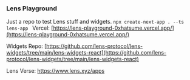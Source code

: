 ### Lens Playground

Just a repo to test Lens stuff and widgets.
`npx create-next-app . --ts lens-app
`
Vercel: [https://lens-playground-0xhatsume.vercel.app/](https://lens-playground-0xhatsume.vercel.app/)

Widgets Repo: [https://github.com/lens-protocol/lens-widgets/tree/main/lens-widgets-react](https://github.com/lens-protocol/lens-widgets/tree/main/lens-widgets-react)

Lens Verse: https://www.lens.xyz/apps